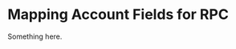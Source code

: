 [title]: # (Mapping Account Fields for RPC)
[tags]: # (XXX)
[priority]: # (2630)
# Mapping Account Fields for RPC
Something here.
